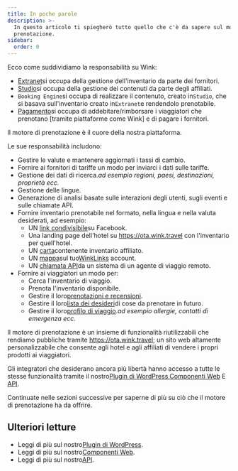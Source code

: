 ```yaml
---
title: In poche parole
description: >-
  In questo articolo ti spiegherò tutto quello che c'è da sapere sul motore di
  prenotazione.
sidebar:
  order: 0
---
```

Ecco come suddividiamo la responsabilità su Wink:

* [Extranet](/extranet/what-is-extranet)si occupa della gestione dell'inventario da parte dei fornitori.
* [Studio](/studio/what-is-studio)si occupa della gestione dei contenuti da parte degli affiliati.
* `Booking Engine`si occupa di realizzare il contenuto, creato in`Studio`, che si basava sull'inventario creato in`Extranet`e rendendolo prenotabile.
* [Pagamento](/payment/what-is-trip-pay)si occupa di addebitare/rimborsare i viaggiatori che prenotano \[tramite piattaforme come Wink] e di pagare i fornitori.

Il motore di prenotazione è il cuore della nostra piattaforma.

Le sue responsabilità includono:

* Gestire le valute e mantenere aggiornati i tassi di cambio.
* Fornire ai fornitori di tariffe un modo per inviarci i dati sulle tariffe.
* Gestione dei dati di ricerca.*ad esempio regioni, paesi, destinazioni, proprietà ecc.*
* Gestione delle lingue.
* Generazione di analisi basate sulle interazioni degli utenti, sugli eventi e sulle chiamate API.
* Fornire inventario prenotabile nel formato, nella lingua e nella valuta desiderati, ad esempio:
  * UN [link condivisibile](/studio/shareable-links)su Facebook.
  * Una landing page dell'hotel su https://ota.wink.travel con l'inventario per quell'hotel.
  * UN [carta](/studio/cards)contenente inventario affiliato.
  * UN [mappa](/studio/maps)sul tuo[WinkLinks](/link-manager/wink-links) account.
  * UN [chiamata API](/developers/apis)da un sistema di un agente di viaggio remoto.
* Fornire ai viaggiatori un modo per:
  * Cerca l'inventario di viaggio.
  * Prenota l'inventario disponibile.
  * Gestire il loro[prenotazioni e recensioni](/booking-engine/bookings).
  * Gestire il loro[lista dei desideri](/booking-engine/bucket-list)di cose da prenotare in futuro.
  * Gestire il loro[profilo di viaggio](/booking-engine/travel-preferences).*ad esempio allergie, contatti di emergenza ecc.*

Il motore di prenotazione è un insieme di funzionalità riutilizzabili che rendiamo pubbliche tramite https://ota.wink.travel; un sito web altamente personalizzabile che consente agli hotel e agli affiliati di vendere i propri prodotti ai viaggiatori.

Gli integratori che desiderano ancora più libertà hanno accesso a tutte le stesse funzionalità tramite il nostro[Plugin di WordPress](/developers/wordpress/),[Componenti Web](/developers/web-components) E [API](/developers/apis).

Continuate nelle sezioni successive per saperne di più su ciò che il motore di prenotazione ha da offrire.

## Ulteriori letture

* Leggi di più sul nostro[Plugin di WordPress](/developers/wordpress/).
* Leggi di più sul nostro[Componenti Web](/developers/web-components).
* Leggi di più sul nostro[API](/developers/apis).

